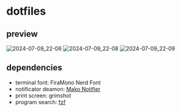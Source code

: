# dotfiles
## preview

![2024-07-09_22-06](https://github.com/1917dc/dotfiles/assets/142899763/91c4b8f5-04d2-4742-a6b7-268d640dc043)
![2024-07-09_22-08](https://github.com/1917dc/dotfiles/assets/142899763/94912fa9-9030-402b-b89e-1d99de5c437b)
![2024-07-09_22-09](https://github.com/1917dc/dotfiles/assets/142899763/2856bdae-1564-4fd0-9677-1058c39a0a53)

## dependencies

- terminal font: FiraMono Nerd Font
- notificator deamon: [Mako Notifier](https://github.com/emersion/mako)
- print screen: grimshot
- program search: [fzf](https://github.com/junegunn/fzf)
